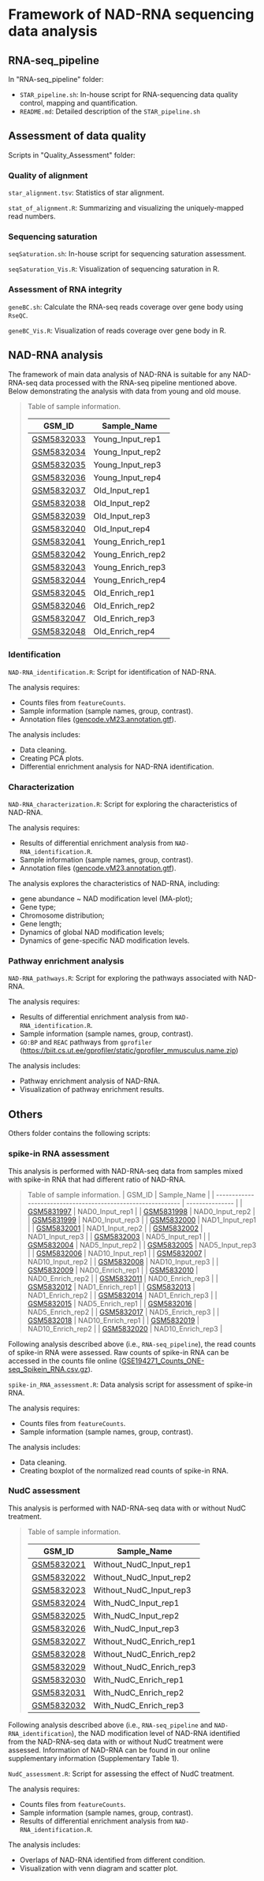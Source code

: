 # Framework of NAD-RNA sequencing data analysis



## RNA-seq_pipeline

In "RNA-seq_pipeline" folder:

- `STAR_pipeline.sh`: In-house script for RNA-sequencing data quality control, mapping and quantification. 
- `README.md`: Detailed description of the `STAR_pipeline.sh`



## Assessment of data quality

Scripts in "Quality_Assessment" folder: 

### Quality of alignment

`star_alignment.tsv`: Statistics of star alignment.

`stat_of_alignment.R`: Summarizing and visualizing the uniquely-mapped read numbers.



### Sequencing saturation

`seqSaturation.sh`: In-house script for sequencing saturation assessment.

`seqSaturation_Vis.R`: Visualization of sequencing saturation in R.



### Assessment of RNA integrity 

`geneBC.sh`: Calculate the RNA-seq reads coverage over gene body using `RseQC`.

`geneBC_Vis.R`: Visualization of reads coverage over gene body in R.



## NAD-RNA analysis

The framework of main data analysis of NAD-RNA is suitable for any NAD-RNA-seq data processed with the RNA-seq pipeline mentioned above. Below demonstrating the analysis with data from young and old mouse.

> Table of sample information.
>
> | GSM_ID                                                       | Sample_Name       |
> | ------------------------------------------------------------ | ----------------- |
> | [GSM5832033](https://www.ncbi.nlm.nih.gov/geo/query/acc.cgi?acc=GSM5832033) | Young_Input_rep1  |
> | [GSM5832034](https://www.ncbi.nlm.nih.gov/geo/query/acc.cgi?acc=GSM5832034) | Young_Input_rep2  |
> | [GSM5832035](https://www.ncbi.nlm.nih.gov/geo/query/acc.cgi?acc=GSM5832035) | Young_Input_rep3  |
> | [GSM5832036](https://www.ncbi.nlm.nih.gov/geo/query/acc.cgi?acc=GSM5832036) | Young_Input_rep4  |
> | [GSM5832037](https://www.ncbi.nlm.nih.gov/geo/query/acc.cgi?acc=GSM5832037) | Old_Input_rep1    |
> | [GSM5832038](https://www.ncbi.nlm.nih.gov/geo/query/acc.cgi?acc=GSM5832038) | Old_Input_rep2    |
> | [GSM5832039](https://www.ncbi.nlm.nih.gov/geo/query/acc.cgi?acc=GSM5832039) | Old_Input_rep3    |
> | [GSM5832040](https://www.ncbi.nlm.nih.gov/geo/query/acc.cgi?acc=GSM5832040) | Old_Input_rep4    |
> | [GSM5832041](https://www.ncbi.nlm.nih.gov/geo/query/acc.cgi?acc=GSM5832041) | Young_Enrich_rep1 |
> | [GSM5832042](https://www.ncbi.nlm.nih.gov/geo/query/acc.cgi?acc=GSM5832042) | Young_Enrich_rep2 |
> | [GSM5832043](https://www.ncbi.nlm.nih.gov/geo/query/acc.cgi?acc=GSM5832043) | Young_Enrich_rep3 |
> | [GSM5832044](https://www.ncbi.nlm.nih.gov/geo/query/acc.cgi?acc=GSM5832044) | Young_Enrich_rep4 |
> | [GSM5832045](https://www.ncbi.nlm.nih.gov/geo/query/acc.cgi?acc=GSM5832045) | Old_Enrich_rep1   |
> | [GSM5832046](https://www.ncbi.nlm.nih.gov/geo/query/acc.cgi?acc=GSM5832046) | Old_Enrich_rep2   |
> | [GSM5832047](https://www.ncbi.nlm.nih.gov/geo/query/acc.cgi?acc=GSM5832047) | Old_Enrich_rep3   |
> | [GSM5832048](https://www.ncbi.nlm.nih.gov/geo/query/acc.cgi?acc=GSM5832048) | Old_Enrich_rep4   |

### Identification

`NAD-RNA_identification.R`: Script for identification of NAD-RNA.

The analysis requires:

- Counts files from `featureCounts`.
- Sample information (sample names, group, contrast).
- Annotation files ([gencode.vM23.annotation.gtf](https://www.gencodegenes.org/mouse/release_M23.html)).

The analysis includes: 

- Data cleaning.
- Creating PCA plots.
- Differential enrichment analysis for NAD-RNA identification.

### Characterization

`NAD-RNA_characterization.R`: Script for exploring the characteristics of NAD-RNA.

The analysis requires:

- Results of differential enrichment analysis from `NAD-RNA_identification.R`.
- Sample information (sample names, group, contrast).
- Annotation files ([gencode.vM23.annotation.gtf](https://www.gencodegenes.org/mouse/release_M23.html)).

The analysis explores the characteristics of NAD-RNA, including: 

- gene abundance ~ NAD modification level (MA-plot);
- Gene type;
- Chromosome distribution;
- Gene length;
- Dynamics of global NAD modification levels;
- Dynamics of gene-specific NAD modification levels.



### Pathway enrichment analysis

`NAD-RNA_pathways.R`: Script for exploring the pathways associated with NAD-RNA.

The analysis requires:

- Results of differential enrichment analysis from `NAD-RNA_identification.R`.
- Sample information (sample names, group, contrast).
- `GO:BP` and `REAC` pathways from `gprofiler` (https://biit.cs.ut.ee/gprofiler/static/gprofiler_mmusculus.name.zip) 

The analysis includes:

- Pathway enrichment analysis of NAD-RNA.
- Visualization of pathway enrichment results.



## Others

Others folder contains the following scripts: 

### spike-in RNA assessment

This analysis is performed with NAD-RNA-seq data from samples mixed with spike-in RNA that had different ratio of NAD-RNA.


> Table of sample information.
> | GSM_ID                                                       | Sample_Name       |
> | ------------------------------------------------------------ | --------------- |
> | [GSM5831997](https://www.ncbi.nlm.nih.gov/geo/query/acc.cgi?acc=GSM5831997) | NAD0_Input_rep1 |
> | [GSM5831998](https://www.ncbi.nlm.nih.gov/geo/query/acc.cgi?acc=GSM5831998) | NAD0_Input_rep2 |
> | [GSM5831999](https://www.ncbi.nlm.nih.gov/geo/query/acc.cgi?acc=GSM5831999) | NAD0_Input_rep3 |
> | [GSM5832000](https://www.ncbi.nlm.nih.gov/geo/query/acc.cgi?acc=GSM5832000) | NAD1_Input_rep1   |
> | [GSM5832001](https://www.ncbi.nlm.nih.gov/geo/query/acc.cgi?acc=GSM5832001) | NAD1_Input_rep2   |
> | [GSM5832002](https://www.ncbi.nlm.nih.gov/geo/query/acc.cgi?acc=GSM5832002) | NAD1_Input_rep3   |
> | [GSM5832003](https://www.ncbi.nlm.nih.gov/geo/query/acc.cgi?acc=GSM5832003) | NAD5_Input_rep1   |
> | [GSM5832004](https://www.ncbi.nlm.nih.gov/geo/query/acc.cgi?acc=GSM5832004) | NAD5_Input_rep2   |
> | [GSM5832005](https://www.ncbi.nlm.nih.gov/geo/query/acc.cgi?acc=GSM5832005) | NAD5_Input_rep3   |
> | [GSM5832006](https://www.ncbi.nlm.nih.gov/geo/query/acc.cgi?acc=GSM5832006) | NAD10_Input_rep1  |
> | [GSM5832007](https://www.ncbi.nlm.nih.gov/geo/query/acc.cgi?acc=GSM5832007) | NAD10_Input_rep2  |
> | [GSM5832008](https://www.ncbi.nlm.nih.gov/geo/query/acc.cgi?acc=GSM5832008) | NAD10_Input_rep3  |
> | [GSM5832009](https://www.ncbi.nlm.nih.gov/geo/query/acc.cgi?acc=GSM5832009) | NAD0_Enrich_rep1  |
> | [GSM5832010](https://www.ncbi.nlm.nih.gov/geo/query/acc.cgi?acc=GSM5832010) | NAD0_Enrich_rep2  |
> | [GSM5832011](https://www.ncbi.nlm.nih.gov/geo/query/acc.cgi?acc=GSM5832011) | NAD0_Enrich_rep3  |
> | [GSM5832012](https://www.ncbi.nlm.nih.gov/geo/query/acc.cgi?acc=GSM5832012) | NAD1_Enrich_rep1  |
> | [GSM5832013](https://www.ncbi.nlm.nih.gov/geo/query/acc.cgi?acc=GSM5832013) | NAD1_Enrich_rep2  |
> | [GSM5832014](https://www.ncbi.nlm.nih.gov/geo/query/acc.cgi?acc=GSM5832014) | NAD1_Enrich_rep3  |
> | [GSM5832015](https://www.ncbi.nlm.nih.gov/geo/query/acc.cgi?acc=GSM5832015) | NAD5_Enrich_rep1  |
> | [GSM5832016](https://www.ncbi.nlm.nih.gov/geo/query/acc.cgi?acc=GSM5832016) | NAD5_Enrich_rep2  |
> | [GSM5832017](https://www.ncbi.nlm.nih.gov/geo/query/acc.cgi?acc=GSM5832017) | NAD5_Enrich_rep3  |
> | [GSM5832018](https://www.ncbi.nlm.nih.gov/geo/query/acc.cgi?acc=GSM5832018) | NAD10_Enrich_rep1 |
> | [GSM5832019](https://www.ncbi.nlm.nih.gov/geo/query/acc.cgi?acc=GSM5832019) | NAD10_Enrich_rep2 |
> | [GSM5832020](https://www.ncbi.nlm.nih.gov/geo/query/acc.cgi?acc=GSM5832020) | NAD10_Enrich_rep3 |

Following analysis described above (i.e., `RNA-seq_pipeline`), the read counts of spike-in RNA were assessed. Raw counts of spike-in RNA can be accessed in the counts file online ([GSE194271_Counts_ONE-seq_Spikein_RNA.csv.gz](https://www.ncbi.nlm.nih.gov/geo/download/?acc=GSE194271&format=file&file=GSE194271%5FCounts%5FONE%2Dseq%5FSpikein%5FRNA%2Ecsv%2Egz)).



`spike-in_RNA_assessment.R`: Data analysis script for assessment of spike-in RNA.

The analysis requires:

- Counts files from `featureCounts`.
- Sample information (sample names, group, contrast).

The analysis includes: 

- Data cleaning.
- Creating boxplot of the normalized read counts of spike-in RNA.



### NudC assessment

This analysis is performed with NAD-RNA-seq data with or without NudC treatment.

> Table of sample information.
>
> | GSM_ID                                                       | Sample_Name              |
> | ------------------------------------------------------------ | ------------------------ |
> | [GSM5832021](https://www.ncbi.nlm.nih.gov/geo/query/acc.cgi?acc=GSM5832021) | Without_NudC_Input_rep1  |
> | [GSM5832022](https://www.ncbi.nlm.nih.gov/geo/query/acc.cgi?acc=GSM5832022) | Without_NudC_Input_rep2  |
> | [GSM5832023](https://www.ncbi.nlm.nih.gov/geo/query/acc.cgi?acc=GSM5832023) | Without_NudC_Input_rep3  |
> | [GSM5832024](https://www.ncbi.nlm.nih.gov/geo/query/acc.cgi?acc=GSM5832024) | With_NudC_Input_rep1     |
> | [GSM5832025](https://www.ncbi.nlm.nih.gov/geo/query/acc.cgi?acc=GSM5832025) | With_NudC_Input_rep2     |
> | [GSM5832026](https://www.ncbi.nlm.nih.gov/geo/query/acc.cgi?acc=GSM5832026) | With_NudC_Input_rep3     |
> | [GSM5832027](https://www.ncbi.nlm.nih.gov/geo/query/acc.cgi?acc=GSM5832027) | Without_NudC_Enrich_rep1 |
> | [GSM5832028](https://www.ncbi.nlm.nih.gov/geo/query/acc.cgi?acc=GSM5832028) | Without_NudC_Enrich_rep2 |
> | [GSM5832029](https://www.ncbi.nlm.nih.gov/geo/query/acc.cgi?acc=GSM5832029) | Without_NudC_Enrich_rep3 |
> | [GSM5832030](https://www.ncbi.nlm.nih.gov/geo/query/acc.cgi?acc=GSM5832030) | With_NudC_Enrich_rep1    |
> | [GSM5832031](https://www.ncbi.nlm.nih.gov/geo/query/acc.cgi?acc=GSM5832031) | With_NudC_Enrich_rep2    |
> | [GSM5832032](https://www.ncbi.nlm.nih.gov/geo/query/acc.cgi?acc=GSM5832032) | With_NudC_Enrich_rep3    |

Following analysis described above (i.e., `RNA-seq_pipeline` and `NAD-RNA_identification`), the NAD modification level of NAD-RNA identified from the NAD-RNA-seq data with or without NudC treatment were assessed. Information of NAD-RNA can be found in our online supplementary information (Supplementary Table 1). 



`NudC_assessment.R`: Script for assessing the effect of NudC treatment.

The analysis requires:

- Counts files from `featureCounts`.
- Sample information (sample names, group, contrast).
- Results of differential enrichment analysis from `NAD-RNA_identification.R`.

The analysis includes: 

- Overlaps of NAD-RNA identified from different condition.
- Visualization with venn diagram and scatter plot.



